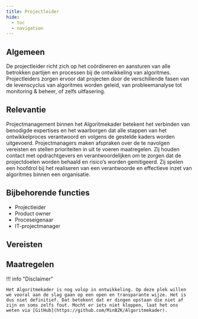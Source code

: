 ```yaml
---
title: Projectleider
hide:
  - toc
  - navigation
---
```


## Algemeen
De projectleider richt zich op het coördineren en aansturen van alle betrokken partijen en processen bij de ontwikkeling van algoritmes. Projectleiders zorgen ervoor dat projecten door de verschillende fasen van de levenscyclus van algoritmes worden geleid, van probleemanalyse tot monitoring & beheer, of zelfs uitfasering.

## Relevantie
Projectmanagement binnen het Algoritmekader betekent het verbinden van benodigde expertises en het waarborgen dat alle stappen van het ontwikkelproces verantwoord en volgens de gestelde kaders worden uitgevoerd. Projectmanagers maken afspraken over de te navolgen vereisten en stellen prioriteiten in uit te voeren maatregelen. Zij houden contact met opdrachtgevers en verantwoordelijken om te zorgen dat de projectdoelen worden behaald en risico’s worden gemitigeerd. Zij spelen een hoofdrol bij het realiseren van een verantwoorde en effectieve inzet van algoritmes binnen een organisatie.

## Bijbehorende functies
-	Projectleider
-	Product owner
-	Proceseigenaar
-	IT-projectmanager

## Vereisten

<!-- list_vereisten rollen/projectleider no-rol no-levenscyclus no-search no-onderwerp -->

## Maatregelen

<!-- list_maatregelen rollen/projectleider no-rol no-levenscyclus no-search no-onderwerp -->

!!! info "Disclaimer"

    Het Algoritmekader is nog volop in ontwikkeling. Op deze plek willen we vooral aan de slag gaan op een open en transparante wijze. Het is dus niet definitief. Dat betekent dat er dingen opstaan die niet af zijn en soms zelfs fout. Mocht er iets niet kloppen, laat het ons weten via [GitHub](https://github.com/MinBZK/Algoritmekader).
